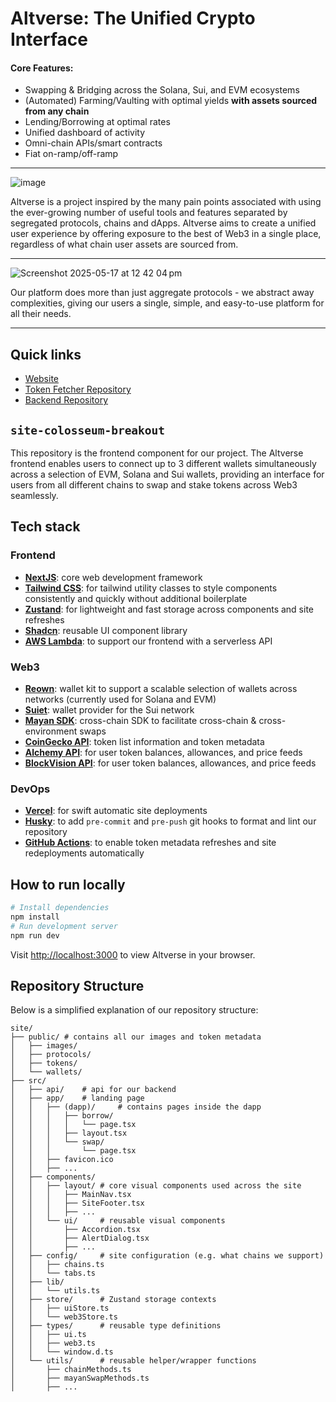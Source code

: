 # Altverse: The Unified Crypto Interface

#### Core Features:
- Swapping & Bridging across the Solana, Sui, and EVM ecosystems
- (Automated) Farming/Vaulting with optimal yields **with assets sourced from any chain**
- Lending/Borrowing at optimal rates
- Unified dashboard of activity
- Omni-chain APIs/smart contracts
- Fiat on-ramp/off-ramp

---

![image](https://github.com/user-attachments/assets/2817df45-8c21-47ab-bd51-1e19861a7eb2)

Altverse is a project inspired by the many pain points associated with using the ever-growing number of useful tools and features separated by segregated protocols, chains and dApps. Altverse aims to create a unified user experience by offering exposure to the best of Web3 in a single place, regardless of what chain user assets are sourced from.

---

![Screenshot 2025-05-17 at 12 42 04 pm](https://github.com/user-attachments/assets/9a957a44-b48a-471f-ae8d-3d493ffd8517)

Our platform does more than just aggregate protocols - we abstract away complexities, giving our users a single, simple, and easy-to-use platform for all their needs.

---

## Quick links
- [Website](https://site-colosseum-breakout.vercel.app)
- [Token Fetcher Repository](https://github.com/altverseweb3/token-fetcher)
- [Backend Repository](https://github.com/altverseweb3/backend)

## `site-colosseum-breakout`
This repository is the frontend component for our project. The Altverse frontend enables users to connect up to 3 different wallets simultaneously across a selection of EVM, Solana and Sui wallets, providing an interface for users from all different chains to swap and stake tokens across Web3 seamlessly.

## Tech stack
### Frontend
- [**NextJS**](https://nextjs.org/): core web development framework
- [**Tailwind CSS**](https://tailwindcss.com/): for tailwind utility classes to style components consistently and quickly without additional boilerplate
- [**Zustand**](https://zustand.docs.pmnd.rs/getting-started/introduction): for lightweight and fast storage across components and site refreshes
- [**Shadcn**](https://ui.shadcn.com/): reusable UI component library
- [**AWS Lambda**](https://github.com/altverseweb3/backend/blob/main/lambda/lambda_function.py): to support our frontend with a serverless API

### Web3
- [**Reown**](https://reown.com/): wallet kit to support a scalable selection of wallets across networks (currently used for Solana and EVM)
- [**Suiet**](https://kit.suiet.app/): wallet provider for the Sui network
- [**Mayan SDK**](https://www.npmjs.com/package/@mayanfinance/swap-sdk): cross-chain SDK to facilitate cross-chain & cross-environment swaps
- [**CoinGecko API**](https://www.coingecko.com/en/api): token list information and token metadata
- [**Alchemy API**](https://www.alchemy.com/docs/): for user token balances, allowances, and price feeds
- [**BlockVision API**](https://blockvision.org/): for user token balances, allowances, and price feeds

### DevOps
- [**Vercel**](https://vercel.com): for swift automatic site deployments
- [**Husky**](https://typicode.github.io/husky/): to add `pre-commit` and `pre-push` git hooks to format and lint our repository
- [**GitHub Actions**](https://github.com/altverseweb3/token-fetcher/blob/master/.github/workflows/main.yml): to enable token metadata refreshes and site redeployments automatically

## How to run locally
```bash
# Install dependencies
npm install
# Run development server
npm run dev
```

Visit [http://localhost:3000](http://localhost:3000) to view Altverse in your browser.

## Repository Structure

Below is a simplified explanation of our repository structure:
```
site/
├── public/ # contains all our images and token metadata
│   ├── images/
│   ├── protocols/
│   ├── tokens/
│   └── wallets/
├── src/
│   ├── api/    # api for our backend
│   ├── app/    # landing page
│   │   ├── (dapp)/     # contains pages inside the dapp
│   │   │   ├── borrow/
│   │   │   │   └── page.tsx
│   │   │   ├── layout.tsx
│   │   │   └── swap/
│   │   │       └── page.tsx
│   │   ├── favicon.ico
│   │   ├── ...
│   ├── components/
│   │   ├── layout/ # core visual components used across the site
│   │   │   ├── MainNav.tsx
│   │   │   ├── SiteFooter.tsx
│   │   │   ├── ...
│   │   └── ui/     # reusable visual components
│   │       ├── Accordion.tsx
│   │       ├── AlertDialog.tsx
│   │       ├── ...
│   ├── config/     # site configuration (e.g. what chains we support)
│   │   ├── chains.ts
│   │   └── tabs.ts
│   ├── lib/
│   │   └── utils.ts
│   ├── store/      # Zustand storage contexts
│   │   ├── uiStore.ts
│   │   └── web3Store.ts
│   ├── types/      # reusable type definitions
│   │   ├── ui.ts
│   │   ├── web3.ts
│   │   └── window.d.ts
│   └── utils/      # reusable helper/wrapper functions
│       ├── chainMethods.ts
│       ├── mayanSwapMethods.ts
│       ├── ...
```


